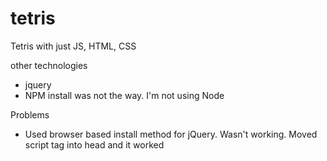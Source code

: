 # tetris
Tetris with just JS, HTML, CSS

other technologies
- jquery
- NPM install was not the way. I'm not using Node

Problems
- Used browser based install method for jQuery. Wasn't working. 
  Moved script tag into head and it worked